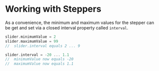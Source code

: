Working with Steppers
=====================

As a convenience, the minimum and maximum values for the stepper can be get and set via a closed interval property called `interval`.

```swift
slider.minimumValue = 2
slider.maximumValue = 99
//  slider.interval equals 2 ... 9

slider.interval = -20 ... 1.1
//  minimumValue now equals -20
//  maximumValue now equals 1.1
```

